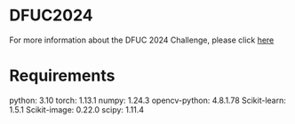 # DFUC2024

For more information about the DFUC 2024 Challenge, please click [here](https://dfuc2022.grand-challenge.org/)

# Requirements

python: 3.10
torch: 1.13.1
numpy: 1.24.3
opencv-python: 4.8.1.78
Scikit-learn: 1.5.1
Scikit-image: 0.22.0
scipy: 1.11.4
